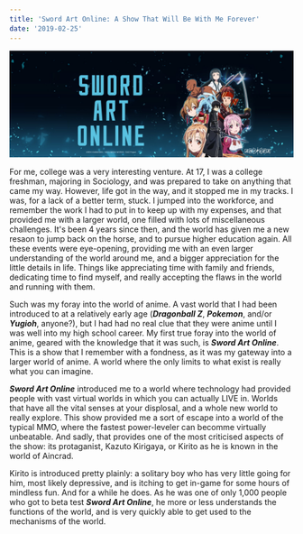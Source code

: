 ```yaml
---
title: 'Sword Art Online: A Show That Will Be With Me Forever'
date: '2019-02-25'
---
```

![Sword Art Online Logo](./sao_logo.jpg)

For me, college was a very interesting venture.
At 17, I was a college freshman, majoring in Sociology, and was prepared to take on anything that came my way.
However, life got in the way, and it stopped me in my tracks. I was, for a lack of a better term, stuck. 
I jumped into the workforce, and remember the work I had to put in to keep up with my expenses, and that provided me with a larger world, one filled with lots of miscellaneous challenges.
It's been 4 years since then, and the world has given me a new resaon to jump back on the horse, and to pursue higher education again.
All these events were eye-opening, providing me with an even larger understanding of the world around me, and a bigger appreciation for the little details in life.
Things like appreciating time with family and friends, dedicating time to find myself, and really accepting the flaws in the world and running with them.

Such was my foray into the world of anime.
A vast world that I had been introduced to at a relatively early age (***Dragonball Z***, ***Pokemon***, and/or ***Yugioh***, anyone?), but I had had no real clue that they were anime until I was well into my high school career.
My first true foray into the world of anime, geared with the knowledge that it was such, is ***Sword Art Online***.
This is a show that I remember with a fondness, as it was my gateway into a larger world of anime.
A world where the only limits to what exist is really what you can imagine.

***Sword Art Online*** introduced me to a world where technology had provided people with vast virtual worlds in which you can actually LIVE in.
Worlds that have all the vital senses at your displosal, and a whole new world to really explore.
This show provided me a sort of escape into a world of the typical MMO, where the fastest power-leveler can becomme virtually unbeatable.
And sadly, that provides one of the most criticised aspects of the show: its protaganist, Kazuto Kirigaya, or Kirito as he is known in the world of Aincrad.

Kirito is introduced pretty plainly: a solitary boy who has very little going for him, most likely depressive, and is itching to get in-game for some hours of mindless fun. And for a while he does. As he was one of only 1,000 people who got to beta test ***Sword Art Online***, he more or less understands the functions of the world, and is very quickly able to get used to the mechanisms of the world.

